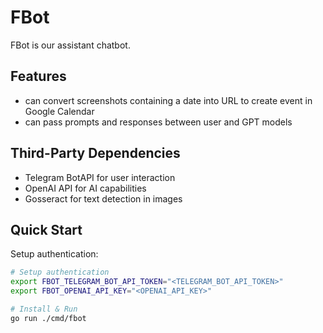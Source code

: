 FBot
====

FBot is our assistant chatbot.

## Features

- can convert screenshots containing a date into URL to create event in Google Calendar
- can pass prompts and responses between user and GPT models  

## Third-Party Dependencies

- Telegram BotAPI for user interaction
- OpenAI API for AI capabilities
- Gosseract for text detection in images

## Quick Start

Setup authentication:

```sh
# Setup authentication 
export FBOT_TELEGRAM_BOT_API_TOKEN="<TELEGRAM_BOT_API_TOKEN>"
export FBOT_OPENAI_API_KEY="<OPENAI_API_KEY>"

# Install & Run
go run ./cmd/fbot
```
